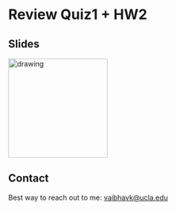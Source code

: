 
# Review Quiz1 + HW2

## Slides
<a href="https://docs.google.com/presentation/d/1WMSVT4xV1XFmBehFgm7trbkuZaGUfaKUb5d-gddtxXQ/edit?usp=sharing"><img src="https://images.squarespace-cdn.com/content/v1/52de5460e4b036f86899408c/1503811672827-3QTEVGNG9WECGKQIGFNY/googleSlides.png?format=1000w" alt="drawing" width="200" /></a>


## Contact
Best way to reach out to me: vaibhavk@ucla.edu